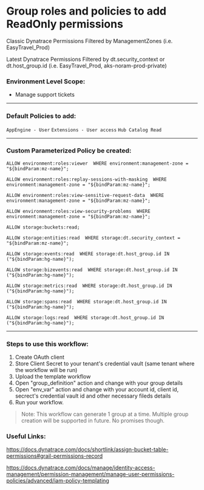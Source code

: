 # Group roles and policies to add ReadOnly permissions



Classic Dynatrace Permissions Filtered by ManagementZones (i.e. EasyTravel_Prod)

Latest Dynatrace Permissions Filtered by dt.security_context or dt.host_group.id (i.e. EasyTravel_Prod, aks-noram-prod-private)

### Environment Level Scope:

* Manage support tickets


---


### Default Policies to add:

`AppEngine - User`
`Extensions - User access`
`Hub Catalog Read`


---


### Custom Parameterized Policy be created:

 `ALLOW environment:roles:viewer 
 WHERE environment:management-zone = "${bindParam:mz-name}";`
 
 `ALLOW environment:roles:replay-sessions-with-masking 
 WHERE environment:management-zone = "${bindParam:mz-name}";`
 
`ALLOW environment:roles:view-sensitive-request-data 
WHERE environment:management-zone = "${bindParam:mz-name}";`
 
 `ALLOW environment:roles:view-security-problems 
 WHERE environment:management-zone = "${bindParam:mz-name}";`

`ALLOW storage:buckets:read;`

`ALLOW storage:entities:read 
WHERE storage:dt.security_context = "${bindParam:mz-name}";`

`ALLOW storage:events:read 
WHERE storage:dt.host_group.id IN ("${bindParam:hg-name}");`

`ALLOW storage:bizevents:read 
WHERE storage:dt.host_group.id IN ("${bindParam:hg-name}");`

`ALLOW storage:metrics:read 
WHERE storage:dt.host_group.id IN ("${bindParam:hg-name}");`

`ALLOW storage:spans:read 
WHERE storage:dt.host_group.id IN ("${bindParam:hg-name}");`

`ALLOW storage:logs:read 
WHERE storage:dt.host_group.id IN ("${bindParam:hg-name}");`


---


### Steps to use this workflow:

1. Create OAuth client
2. Store Client Secret to your tenant's credential vault (same tenant where the workflow will be run)
3. Upload the template workflow
4. Open "group_definition" action and change <REPLACE-PLACEHOLDER> with your group details
5. Open "env_var" action and change <REPLACE-PLACEHOLDER> with your account id, client id, secrect's credential vault id and other necessary fileds details
6. Run your workflow.

> Note: This workflow can generate 1 group at a time. Multiple group creation will be supported in future. No promises though.


### Useful Links:

https://docs.dynatrace.com/docs/shortlink/assign-bucket-table-permissions#grail-permissions-record

https://docs.dynatrace.com/docs/manage/identity-access-management/permission-management/manage-user-permissions-policies/advanced/iam-policy-templating

